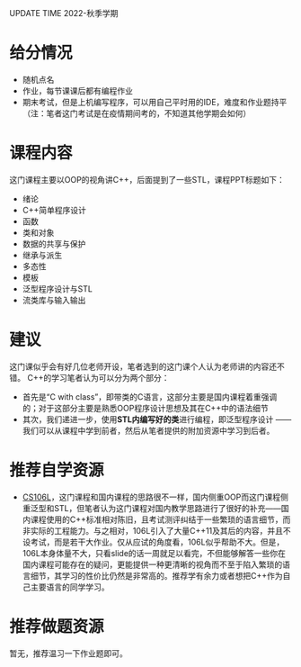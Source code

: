 UPDATE TIME 2022-秋季学期

# 给分情况
* 随机点名
* 作业，每节课课后都有编程作业
* 期末考试，但是上机编写程序，可以用自己平时用的IDE，难度和作业题持平（注：笔者这门考试是在疫情期间考的，不知道其他学期会如何）

# 课程内容
这门课程主要以OOP的视角讲C++，后面提到了一些STL，课程PPT标题如下：
* 绪论
* C++简单程序设计
* 函数
* 类和对象
* 数据的共享与保护
* 继承与派生
* 多态性
* 模板
* 泛型程序设计与STL
* 流类库与输入输出


# 建议
这门课似乎会有好几位老师开设，笔者选到的这门课个人认为老师讲的内容还不错。
C++的学习笔者认为可以分为两个部分：
* 首先是“C with class”，即带类的C语言，这部分主要是国内课程着重强调的；对于这部分主要是熟悉OOP程序设计思想及其在C++中的语法细节
* 其次，我们递进一步，使用**STL内编写好的类**进行编程，即泛型程序设计
——我们可以从课程中学到前者，然后从笔者提供的附加资源中学习到后者。

# 推荐自学资源
* [CS106L](http://web.stanford.edu/class/cs106l/)，这门课程和国内课程的思路很不一样，国内侧重OOP而这门课程侧重泛型和STL，但笔者认为这门课程对国内教学思路进行了很好的补充——国内课程使用的C++标准相对陈旧，且考试测评纠结于一些繁琐的语言细节，而非实际的工程能力。与之相对，106L引入了大量C++11及其后的内容，并且不设考试，而是若干大作业。仅从应试的角度看，106L似乎帮助不大。但是，106L本身体量不大，只看slide的话一周就足以看完，不但能够解答一些你在国内课程可能存在的疑问，更能提供一种更清晰的视角而不至于陷入繁琐的语言细节，其学习的性价比仍然是非常高的。推荐学有余力或者想把C++作为自己主要语言的同学学习。

# 推荐做题资源
暂无，推荐温习一下作业题即可。